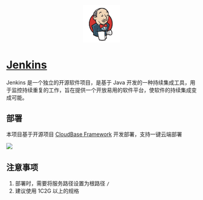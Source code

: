 <p align="center">
  <img height="100px" src="./logo.png" />
</p>

# [Jenkins](https://github.com/jen\kinsci/jenkins)

Jenkins 是一个独立的开源软件项目，是基于 Java 开发的一种持续集成工具，用于监控持续重复的工作，旨在提供一个开放易用的软件平台，使软件的持续集成变成可能。

## 部署

本项目基于开源项目 [CloudBase Framework](https://github.com/Tencent/cloudbase-framework) 开发部署，支持一键云端部署

[![](https://main.qcloudimg.com/raw/67f5a389f1ac6f3b4d04c7256438e44f.svg)](https://console.cloud.tencent.com/tcb/env/index?action=CreateAndDeployCloudBaseProject&tdl_anchor=github&tdl_site=0&appUrl=https://github.com/TencentCloudBase-Marketplace/jenkins)

## 注意事项

1. 部署时，需要将服务路径设置为根路径 `/`
2. 建议使用 1C2G 以上的规格
